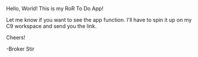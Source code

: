 Hello, World! This is my RoR To Do App!

Let me know if you want to see the app function. I'll have to spin it up on my C9 workspace and send you the link.

Cheers!

-Broker Stir